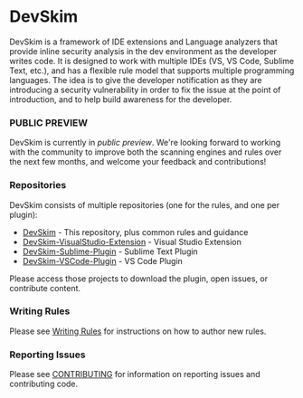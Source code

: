 # DevSkim

DevSkim is a framework of IDE extensions and Language analyzers that provide inline security analysis 
in the dev environment as the developer writes code. It is designed to work with multiple IDEs
(VS, VS Code, Sublime Text, etc.), and has a flexible rule model that supports multiple programming
languages. The idea is to give the developer notification as they are introducing a security
vulnerability in order to fix the issue at the point of introduction, and to help build awareness
for the developer.

### PUBLIC PREVIEW

DevSkim is currently in *public preview*. We're looking forward to working with the community
to improve both the scanning engines and rules over the next few months, and welcome your feedback
and contributions!

### Repositories

DevSkim consists of multiple repositories (one for the rules, and one per plugin):

* [DevSkim](https://github.com/Microsoft/DevSkim/) - This repository, plus common rules and guidance
* [DevSkim-VisualStudio-Extension](https://github.com/Microsoft/DevSkim-VisualStudio-Extension/) - Visual Studio Extension
* [DevSkim-Sublime-Plugin](https://github.com/Microsoft/DevSkim-Sublime-Plugin/) - Sublime Text Plugin
* [DevSkim-VSCode-Plugin](https://github.com/Microsoft/DevSkim-VSCode-Plugin/) - VS Code Plugin

Please access those projects to download the plugin, open issues, or contribute content.

### Writing Rules

Please see [Writing Rules](https://github.com/Microsoft/DevSkim/wiki/Writing-Rules) for
instructions on how to author new rules.

### Reporting Issues

Please see [CONTRIBUTING](https://github.com/Microsoft/DevSkim/blob/master/CONTRIBUTING.md) for
information on reporting issues and contributing code.

